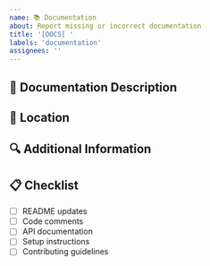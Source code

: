 ```yaml
---
name: 📚 Documentation
about: Report missing or incorrect documentation
title: '[DOCS] '
labels: 'documentation'
assignees: ''
---
```


## 📝 Documentation Description
<!-- Describe what documentation is missing or needs to be updated -->

## 📍 Location
<!-- Where should this documentation be added/updated? -->

## 🔍 Additional Information
<!-- What information should be included in the documentation? -->

## 📋 Checklist
- [ ] README updates
- [ ] Code comments
- [ ] API documentation
- [ ] Setup instructions
- [ ] Contributing guidelines